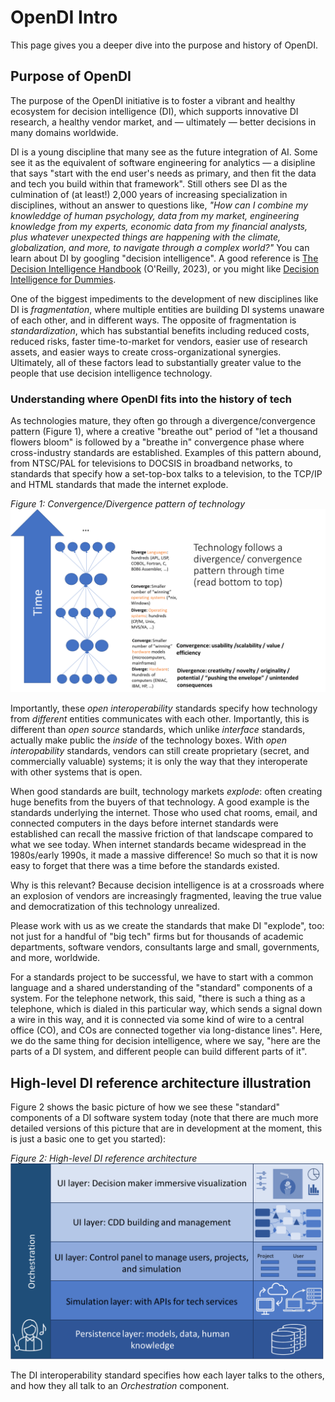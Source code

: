# OpenDI Intro

This page gives you a deeper dive into the purpose and history of OpenDI.

## Purpose of OpenDI

The purpose of the OpenDI initiative is to foster a vibrant and healthy ecosystem for decision intelligence (DI), which supports innovative DI research, a healthy vendor market, and &mdash; ultimately &mdash; better decisions in many domains worldwide.  

DI is a young discipline that many see as the future integration of AI.  Some see it as the equivalent of software engineering for analytics &mdash; a disipline that says "start with the end user's needs as primary, and then fit the data and tech you build within that framework".  Still others see DI as the culmination of (at least!) 2,000 years of increasing specialization in disciplines, without an answer to questions like, *"How can I combine my knowleddge of human psychology, data from my market, engineering knowledge from my experts, economic data from my financial analysts, plus whatever unexpected things are happening with the climate, globalization, and more, to navigate through a complex world?"*  You can learn about DI by googling "decision intelligence". A good reference is [The Decision Intelligence Handbook](https://www.dihandbook.com) (O'Reilly, 2023), or you might like [Decision Intelligence for Dummies](https://amzn.to/3zvhmzd).

One of the biggest impediments to the development of new disciplines like DI is _fragmentation_, where multiple entities are building DI systems unaware of each other, and in different ways.  The opposite of fragmentation is _standardization_, which has substantial benefits including reduced costs, reduced risks, faster time-to-market for vendors, easier use of research assets, and easier ways to create cross-organizational synergies.  Ultimately, all of these factors lead to substantially greater value to the people that use decision intelligence technology.

### Understanding where OpenDI fits into the history of tech
As technologies mature, they often go through a divergence/convergence pattern (Figure 1), where a creative "breathe out" period of "let a thousand flowers bloom" is followed by a "breathe in" convergence phase where cross-industry standards are established.  Examples of this pattern abound, from NTSC/PAL for televisions to DOCSIS in broadband networks, to standards that specify how a set-top-box talks to a television, to the TCP/IP and HTML standards that made the internet explode.

*Figure 1: Convergence/Divergence pattern of technology*
![Technology's convergence/divergence pattern](img/convergence-divergence-of-tech.png)

Importantly, these _open interoperability_ standards specify how technology from _different_ entities communicates with each other. Importantly, this is different than _open source_ standards, which unlike _interface_ standards, actually make public the _inside_ of the technology boxes. With _open interopability_ standards, vendors can still create proprietary (secret, and commercially valuable) systems; it is only the way that they interoperate with other systems that is open.

When good standards are built, technology markets *explode*: often creating huge benefits from the buyers of that technology. A good example is the standards underlying the internet. Those who used chat rooms, email, and connected computers in the days before internet standards were established can recall the massive friction of that landscape compared to what we see today.  When internet standards became widespread in the 1980s/early 1990s, it made a massive difference! So much so that it is now easy to forget that there was a time before the standards existed.

Why is this relevant? Because decision intelligence is at a crossroads where an explosion of vendors are increasingly fragmented, leaving the true value and democratization of this technology unrealized.

Please work with us as we create the standards that make DI "explode", too: not just for a handful of "big tech" firms but for thousands of academic departments, software vendors, consultants large and small, governments, and more, worldwide.

For a standards project to be successful, we have to start with a common language and a shared understanding of the "standard" components of a system.  For the telephone network, this said, "there is such a thing as a telephone, which is dialed in this particular way, which sends a signal down a wire in this way, and it is connected via some kind of wire to a central office (CO), and COs are connected together via long-distance lines".  Here, we do the same thing for decision intelligence, where we say, "here are the parts of a DI system, and different people can build different parts of it".

## High-level DI reference architecture illustration
Figure 2 shows the basic picture of how we see these "standard" components of a DI software system today (note that there are much more detailed versions of this picture that are in development at the moment, this is just a basic one to get you started):

*Figure 2: High-level DI reference architecture*
![High level DI reference architecture](img/di-reference-architecture-blue.png)

The DI interoperability standard specifies how each layer talks to the others, and how they all talk to an _Orchestration_ component.